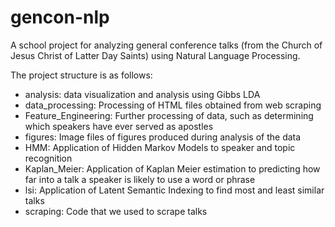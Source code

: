 # gencon-nlp
A school project for analyzing general conference talks (from the Church of Jesus Christ of Latter Day Saints) using Natural Language Processing.

The project structure is as follows:
- analysis: data visualization and analysis using Gibbs LDA
- data_processing: Processing of HTML files obtained from web scraping
- Feature_Engineering: Further processing of data, such as determining which speakers have ever served as apostles
- figures: Image files of figures produced during analysis of the data
- HMM: Application of Hidden Markov Models to speaker and topic recognition
- Kaplan_Meier: Application of Kaplan Meier estimation to predicting how far into a talk a speaker is likely to use a word or phrase
- lsi: Application of Latent Semantic Indexing to find most and least similar talks
- scraping: Code that we used to scrape talks